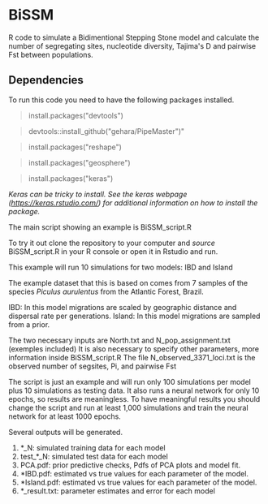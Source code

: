 # BiSSM
R code to simulate a Bidimentional Stepping Stone model and calculate the number of segregating sites, nucleotide diversity, Tajima's D and pairwise Fst between populations.

## Dependencies
 To run this code you need to have the following packages installed.
 > install.packages("devtools")
 
 > devtools::install_github("gehara/PipeMaster")" 
 
 > install.packages("reshape")
 
 > install.packages("geosphere")
 
 > install.packages("keras") 
 
 *Keras can be tricky to install. See the keras webpage (https://keras.rstudio.com/) for additional information on how to install the package.*
 

The main script showing an example is BiSSM_script.R

To try it out clone the repository to your computer and *source* BiSSM_script.R in your R console or open it in Rstudio and run.

This example will run 10 simulations for two models: IBD and Island

The example dataset that this is based on comes from 7 samples of the species *Piculus aurulentus* from the Atlantic Forest, Brazil.

IBD: In this model migrations are scaled by geographic distance and dispersal rate per generations.
Island: In this model migrations are sampled from a prior.

The two necessary inputs are North.txt and N_pop_assignment.txt (exemples included)
It is also necessary to specify other parameters, more information inside BiSSM_script.R
The file N_observed_3371_loci.txt is the observed number of segsites, Pi, and pairwise Fst 

The script is just an example and will run only 100 simulations per model plus 10 simulations as testing data. It also runs a neural network for only 10 epochs, so results are meaningless. To have meaningful results you should change the script and run at least 1,000 simulations and train the neural network for at least 1000 epochs.   

Several outputs will be generated.

1) *_N: simulated training data for each model
2) test_*_N: simulated test data for each model
3) PCA.pdf: prior predictive checks, Pdfs of PCA plots and model fit.
4) *IBD.pdf: estimated vs true values for each parameter of the model.
5) *Island.pdf: estimated vs true values for each parameter of the model.
6) *_result.txt: parameter estimates and error for each model